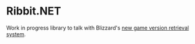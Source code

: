 # Ribbit.NET

Work in progress library to talk with Blizzard's [new game version retrieval system](https://wowdev.wiki/Ribbit).
